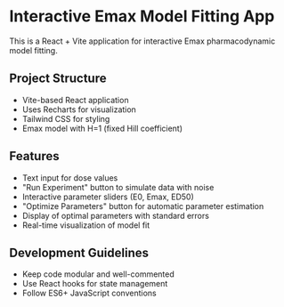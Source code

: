 # Interactive Emax Model Fitting App

This is a React + Vite application for interactive Emax pharmacodynamic model fitting.

## Project Structure
- Vite-based React application
- Uses Recharts for visualization
- Tailwind CSS for styling
- Emax model with H=1 (fixed Hill coefficient)

## Features
- Text input for dose values
- "Run Experiment" button to simulate data with noise
- Interactive parameter sliders (E0, Emax, ED50)
- "Optimize Parameters" button for automatic parameter estimation
- Display of optimal parameters with standard errors
- Real-time visualization of model fit

## Development Guidelines
- Keep code modular and well-commented
- Use React hooks for state management
- Follow ES6+ JavaScript conventions
